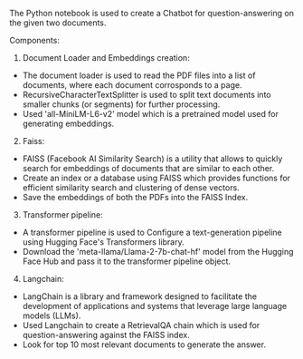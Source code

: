 The Python notebook is used to create a Chatbot for question-answering on the given two documents. 

Components:

1. Document Loader and Embeddings creation:

- The document loader is used to read the PDF files into a list of documents, where each document corrosponds to a page.
- RecursiveCharacterTextSplitter is used to split text documents into smaller chunks (or segments) for further processing.
- Used 'all-MiniLM-L6-v2' model which is a pretrained model used for generating embeddings.

2. Faiss:

- FAISS (Facebook AI Similarity Search) is a utility that allows to quickly search for embeddings of documents that are similar to each other.
- Create an index or a database using FAISS which provides functions for efficient similarity search and clustering of dense vectors.
- Save the embeddings of both the PDFs into the FAISS Index.

3. Transformer pipeline:

- A transformer pipeline is used to Configure a text-generation pipeline using Hugging Face's Transformers library.
- Download the 'meta-llama/Llama-2-7b-chat-hf' model from the Hugging Face Hub and pass it to the transformer pipeline object.

4. Langchain:

- LangChain is a library and framework designed to facilitate the development of applications and systems that leverage large language models (LLMs).
- Used Langchain to create a RetrievalQA chain which is used for question-answering against the FAISS index.
- Look for top 10 most relevant documents to generate the answer.



